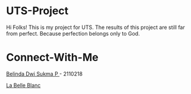 # UTS-Project
Hi Folks! This is my project for UTS. The results of this project are still far from perfect. Because perfection belongs only to God.

# Connect-With-Me
<a href="https://www.instagram.com/yusufkata03/">Belinda Dwi Sukma P </a> - 2110218

<a href="https://happybear007.github.io/tugas-uts-framework-programming/"> La Belle Blanc</a>
